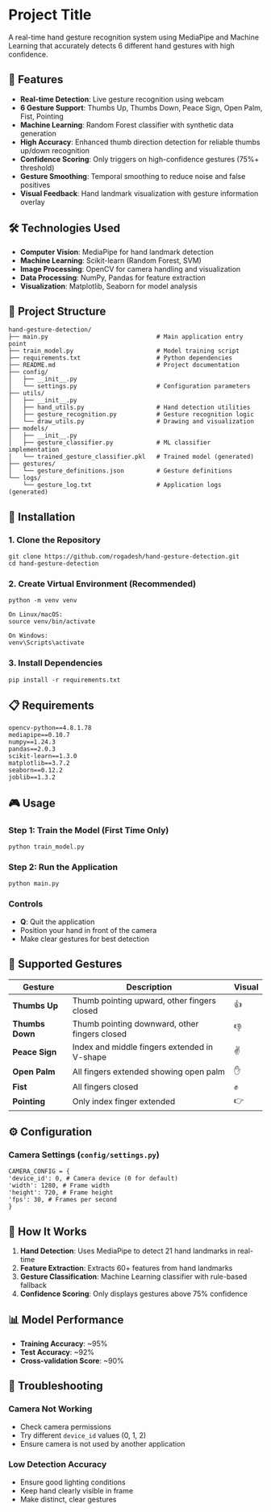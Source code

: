 
# Project Title

A real-time hand gesture recognition system using MediaPipe and Machine Learning that accurately detects 6 different hand gestures with high confidence.

## 🎯 Features

- **Real-time Detection**: Live gesture recognition using webcam  
- **6 Gesture Support**: Thumbs Up, Thumbs Down, Peace Sign, Open Palm, Fist, Pointing  
- **Machine Learning**: Random Forest classifier with synthetic data generation  
- **High Accuracy**: Enhanced thumb direction detection for reliable thumbs up/down recognition  
- **Confidence Scoring**: Only triggers on high-confidence gestures (75%+ threshold)  
- **Gesture Smoothing**: Temporal smoothing to reduce noise and false positives  
- **Visual Feedback**: Hand landmark visualization with gesture information overlay  

## 🛠️ Technologies Used

- **Computer Vision**: MediaPipe for hand landmark detection  
- **Machine Learning**: Scikit-learn (Random Forest, SVM)  
- **Image Processing**: OpenCV for camera handling and visualization  
- **Data Processing**: NumPy, Pandas for feature extraction  
- **Visualization**: Matplotlib, Seaborn for model analysis

## 📁 Project Structure 

    hand-gesture-detection/
    ├── main.py                              # Main application entry point
    ├── train_model.py                       # Model training script
    ├── requirements.txt                     # Python dependencies
    ├── README.md                            # Project documentation
    ├── config/
    │   ├── __init__.py
    │   └── settings.py                      # Configuration parameters
    ├── utils/
    │   ├── __init__.py
    │   ├── hand_utils.py                    # Hand detection utilities
    │   ├── gesture_recognition.py           # Gesture recognition logic
    │   └── draw_utils.py                    # Drawing and visualization
    ├── models/
    │   ├── __init__.py
    │   ├── gesture_classifier.py            # ML classifier implementation
    │   └── trained_gesture_classifier.pkl   # Trained model (generated)
    ├── gestures/
    │   └── gesture_definitions.json         # Gesture definitions
    └── logs/
        └── gesture_log.txt                  # Application logs (generated)

## 🚀 Installation

### 1. Clone the Repository

    git clone https://github.com/rogadesh/hand-gesture-detection.git
    cd hand-gesture-detection


### 2. Create Virtual Environment (Recommended)

    python -m venv venv

    On Linux/macOS:
    source venv/bin/activate

    On Windows:
    venv\Scripts\activate


### 3. Install Dependencies

    pip install -r requirements.txt


## 📋 Requirements

    opencv-python==4.8.1.78
    mediapipe==0.10.7
    numpy==1.24.3
    pandas==2.0.3
    scikit-learn==1.3.0
    matplotlib==3.7.2
    seaborn==0.12.2
    joblib==1.3.2


## 🎮 Usage

### Step 1: Train the Model (First Time Only)

    python train_model.py


### Step 2: Run the Application

    python main.py


### Controls

- **Q**: Quit the application
- Position your hand in front of the camera
- Make clear gestures for best detection

## 🤲 Supported Gestures

| Gesture        | Description                                 | Visual |
| -------------- | ------------------------------------------- | ------ |
| **Thumbs Up**  | Thumb pointing upward, other fingers closed | 👍     |
| **Thumbs Down**| Thumb pointing downward, other fingers closed | 👎   |
| **Peace Sign** | Index and middle fingers extended in V-shape| ✌️    |
| **Open Palm**  | All fingers extended showing open palm      | ✋     |
| **Fist**       | All fingers closed                          | ✊     |
| **Pointing**   | Only index finger extended                  | 👉     |

## ⚙️ Configuration

### Camera Settings (`config/settings.py`)

    CAMERA_CONFIG = {
    'device_id': 0, # Camera device (0 for default)
    'width': 1280, # Frame width
    'height': 720, # Frame height
    'fps': 30, # Frames per second
    }

## 🧠 How It Works

1. **Hand Detection**: Uses MediaPipe to detect 21 hand landmarks in real-time  
2. **Feature Extraction**: Extracts 60+ features from hand landmarks  
3. **Gesture Classification**: Machine Learning classifier with rule-based fallback  
4. **Confidence Scoring**: Only displays gestures above 75% confidence  

## 📊 Model Performance

- **Training Accuracy**: ~95%
- **Test Accuracy**: ~92%
- **Cross-validation Score**: ~90%

## 🐛 Troubleshooting

### Camera Not Working

- Check camera permissions
- Try different `device_id` values (0, 1, 2)
- Ensure camera is not used by another application

### Low Detection Accuracy

- Ensure good lighting conditions
- Keep hand clearly visible in frame
- Make distinct, clear gestures




